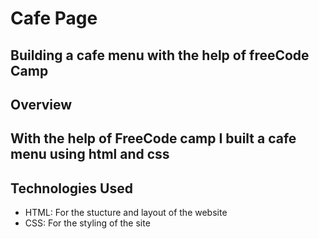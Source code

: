 # Cafe Page
Building a cafe menu with the help of freeCode Camp
----

## Overview
With the help of FreeCode camp I built a cafe menu using html and css
----

## Technologies Used
- HTML: For the stucture and layout of the website
- CSS: For the styling of the site
